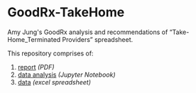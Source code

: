 # GoodRx-TakeHome
Amy Jung's GoodRx analysis and recommendations of “Take-Home_Terminated Providers” spreadsheet. 

This repository comprises of:
1. [report](https://github.com/redcarrott/GoodRx-TakeHome/blob/main/AmyJung_TakeHome_report.pdf)  *(PDF)*
2. [data analysis](https://github.com/redcarrott/GoodRx-TakeHome/blob/main/GoodRx_Data_Analysis.ipynb)  *(Jupyter Notebook)*
3. [data](https://github.com/redcarrott/GoodRx-TakeHome/blob/main/GoodRx-simulated_dataset.xlsx)  *(excel spreadsheet)*

